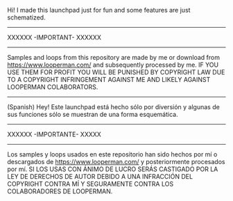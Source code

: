 Hi! I made this launchpad just for fun and some features are just schematized.
*************************
XXXXXX -IMPORTANT- XXXXXX
*************************
Samples and loops from this repository are made by me or download from https://www.looperman.com/ and subsequently processed by me.
IF YOU USE THEM FOR PROFIT YOU WILL BE PUNISHED BY COPYRIGHT LAW DUE TO A COPYRIGHT INFRINGEMENT AGAINST ME AND LIKELY AGAINST LOOPERMAN COLABORATORS.
*************************
(Spanish) 
Hey! Este launchpad está hecho sólo por diversión y algunas de sus funciones sólo se muestran de una forma esquemática.
*************************
XXXXXX -IMPORTANTE- XXXXX
*************************
Los samples y loops usados en este repositorio han sido hechos por mí o descargados de https://www.looperman.com/ y posteriormente procesados por mí.
SI LOS USAS CON ÁNIMO DE LUCRO SERÁS CASTIGADO POR LA LEY DE DERECHOS DE AUTOR DEBIDO A UNA INFRACCIÓN DEL COPYRIGHT CONTRA MÍ Y SEGURAMENTE CONTRA LOS COLABORADORES DE LOOPERMAN.
